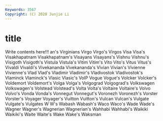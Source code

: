 ```yaml
---
Keywords: 3567
Copyright: (C) 2020 Junjie Li
---
```


# title

Write contents here!!!
an's 
Virginians 
Virgo 
Virgo's 
Virgos 
Visa 
Visa's 
Visakhapatnam
Visakhapatnam's 
Visayans 
Visayans's 
Vishnu 
Vishnu's 
Visigoth 
Visigoth's 
Vistula 
Vistula's 
Vitim
Vitim's 
Vito 
Vito's 
Vitus 
Vitus's 
Vivaldi 
Vivaldi's 
Vivekananda 
Vivekananda's 
Vivian
Vivian's 
Vivienne 
Vivienne's 
Vlad 
Vlad's 
Vladimir 
Vladimir's 
Vladivostok 
Vladivostok's 
Vlaminck
Vlaminck's 
Vlasic 
Vlasic's 
VoIP 
Vogue 
Vogue's 
Volcker 
Volcker's 
Voldemort 
Voldemort's
Volga 
Volga's 
Volgograd 
Volgograd's 
Volkswagen 
Volkswagen's 
Volstead 
Volstead's 
Volta 
Volta's
Voltaire 
Voltaire's 
Volvo 
Volvo's 
Vonda 
Vonda's 
Vonnegut 
Vonnegut's 
Voronezh 
Voronezh's
Vorster 
Vorster's 
Voyager 
Voyager's 
Vuitton 
Vuitton's 
Vulcan 
Vulcan's 
Vulgate 
Vulgate's
Vulgates 
W 
W's 
Wabash 
Wabash's 
Waco 
Waco's 
Wade 
Wade's 
Wagner
Wagner's 
Wagnerian 
Wagnerian's 
Wahhabi 
Wahhabi's 
Waikiki 
Waikiki's 
Waite 
Waite's 
Wake
Wake's 
Waksman 
